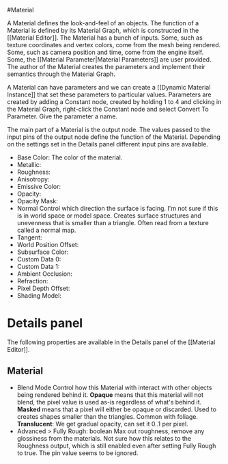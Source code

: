#Material

A Material defines the look-and-feel of an objects.
The function of a Material is defined by its Material Graph, which is constructed in the [[Material Editor]].
The Material has a bunch of inputs.
Some, such as texture coordinates and vertex colors, come from the mesh being rendered.
Some, such as camera position and time, come from the engine itself.
Some, the [[Material Parameter|Material Parameters]] are user provided.
The author of the Material creates the parameters and implement their semantics through the Material Graph.

A Material can have parameters and we can create a [[Dynamic Material Instance]] that set these parameters to particular values.
Parameters are created by adding a Constant node, created by holding 1 to 4 and clicking in the Material Graph, right-click the Constant node and select Convert To Parameter.
Give the parameter a name.

The main part of a Material is the output node.
The values passed to the input pins of the output node define the function of the Material.
Depending on the settings set in the Details panel different input pins are available.

- Base Color: The color of the material.
- Metallic:
- Roughness:
- Anisotropy:
- Emissive Color:
- Opacity:
- Opacity Mask:
- Normal
  Control which direction the surface is facing. I'm not sure if this is in world space or model space.
  Creates surface structures and unevenness that is smaller than a triangle.
  Often read from a texture called a normal map.
- Tangent:
- World Position Offset:
- Subsurface Color:
- Custom Data 0:
- Custom Data 1:
- Ambient Occlusion:
- Refraction:
- Pixel Depth Offset:
- Shading Model:

# Details panel
The following properties are available in the Details panel of the [[Material Editor]].

## Material
- Blend Mode
  Control how this Material with interact with other objects being rendered behind it.
  **Opaque** means that this material will not blend, the pixel value is used as-is regardless of what's behind it.
  **Masked** means that a pixel will either be opaque or discarded. Used to creates shapes smaller than the triangles. Common with foliage.
  **Translucent**: We get gradual opacity, can set it 0..1 per pixel.
- Advanced > Fully Rough: boolean
  Max out roughness, remove any glossiness from the materials.
  Not sure how this relates to the Roughness output, which is still enabled even after setting Fully Rough to true.
  The pin value seems to be ignored.
